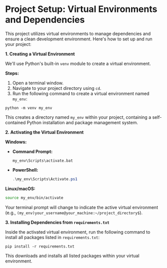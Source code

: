 
# Project Setup: Virtual Environments and Dependencies

This project utilizes virtual environments to manage dependencies and ensure a clean development environment. Here's how to set up and run your project:

**1. Creating a Virtual Environment**

We'll use Python's built-in `venv` module to create a virtual environment.

**Steps:**

1. Open a terminal window.
2. Navigate to your project directory using `cd`.
3. Run the following command to create a virtual environment named `my_env`:

```
python -m venv my_env
```

This creates a directory named `my_env` within your project, containing a self-contained Python installation and package management system.

**2. Activating the Virtual Environment**

**Windows:**

- **Command Prompt:**
   ```
   my_env\Scripts\activate.bat
   ```
- **PowerShell:**
   ```powershell
   .\my_env\Scripts\Activate.ps1
   ```

**Linux/macOS:**
   ```bash
   source my_env/bin/activate
   ```

Your terminal prompt will change to indicate the active virtual environment (e.g., `(my_env)your_username@your_machine:~/project_directory$`).

**3. Installing Dependencies from `requirements.txt`**

Inside the activated virtual environment, run the following command to install all packages listed in `requirements.txt`:

```
pip install -r requirements.txt
```

This downloads and installs all listed packages within your virtual environment.


  
